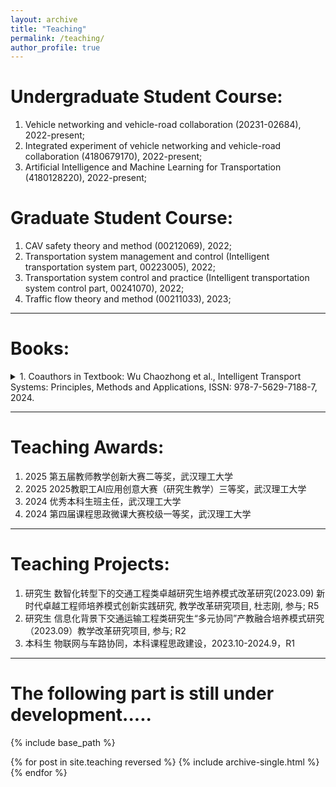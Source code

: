 ```yaml
---
layout: archive
title: "Teaching"
permalink: /teaching/
author_profile: true
---
```


# Undergraduate Student Course: 
1. Vehicle networking and vehicle-road collaboration (20231-02684), 2022-present; <be>
2. Integrated experiment of vehicle networking and vehicle-road collaboration (4180679170), 2022-present;  <be>   
1. Artificial Intelligence and Machine Learning for Transportation (4180128220), 2022-present;  <br>

# Graduate Student Course: 
1. CAV safety theory and method (00212069), 2022; <br>
2. Transportation system management and control (Intelligent transportation system part, 00223005), 2022;  <br>
3. Transportation system control and practice (Intelligent transportation system control part, 00241070), 2022;  <br>
4. Traffic flow theory and method (00211033), 2023; <be>

---
# Books: 
<details><summary>1. Coauthors in Textbook: Wu Chaozhong et al., Intelligent Transport Systems: Principles, Methods and Applications, ISSN: 978-7-5629-7188-7, 2024. </summary>
  <p>教材参编，《智能运输系统：原理、方法及应用》ISSN: 978-7-5629-7188-7, 吴超仲主编，2024</p></details>


---
# Teaching Awards:
1. 2025	第五届教师教学创新大赛二等奖，武汉理工大学
2. 2025	2025教职工AI应用创意大赛（研究生教学）三等奖，武汉理工大学
3. 2024	优秀本科生班主任，武汉理工大学
4. 2024	第四届课程思政微课大赛校级一等奖，武汉理工大学



---
# Teaching Projects:
1. 研究生	数智化转型下的交通工程类卓越研究生培养模式改革研究(2023.09) 新时代卓越工程师培养模式创新实践研究, 教学改革研究项目, 杜志刚, 参与; R5<br>
2. 研究生	信息化背景下交通运输工程类研究生“多元协同”产教融合培养模式研究（2023.09）教学改革研究项目, 参与; R2<br>
3. 本科生	物联网与车路协同，本科课程思政建设，2023.10-2024.9，R1<br>

---

The following part is still under development.....<br>
======
{% include base_path %}

{% for post in site.teaching reversed %}
  {% include archive-single.html %}
{% endfor %}
